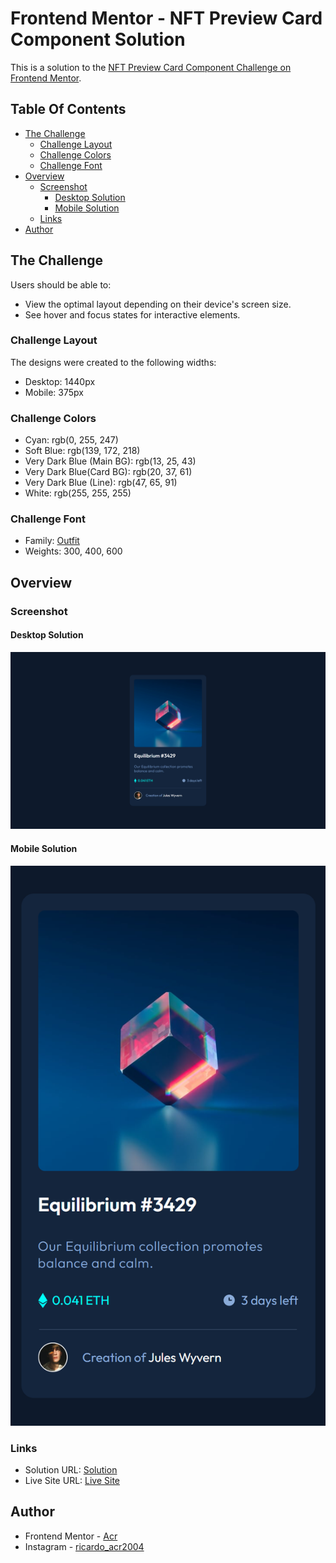 # Frontend Mentor - NFT Preview Card Component Solution

This is a solution to the [NFT Preview Card Component Challenge on Frontend Mentor](https://www.frontendmentor.io/challenges/nft-preview-card-component-SbdUL_w0U).

## Table Of Contents

- [The Challenge](#the-challenge)
  - [Challenge Layout](#challenge-layout)
  - [Challenge Colors](#challenge-colors)
  - [Challenge Font](#challenge-font)
- [Overview](#overview)
  - [Screenshot](#screenshot)
    - [Desktop Solution](#desktop-solution)
    - [Mobile Solution](#mobile-solution)
  - [Links](#links)
- [Author](#author)

## The Challenge

Users should be able to:

- View the optimal layout depending on their device's screen size.
- See hover and focus states for interactive elements.

### Challenge Layout

The designs were created to the following widths:

- Desktop: 1440px
- Mobile: 375px

### Challenge Colors

- Cyan: rgb(0, 255, 247)
- Soft Blue: rgb(139, 172, 218)
- Very Dark Blue (Main BG): rgb(13, 25, 43)
- Very Dark Blue(Card BG): rgb(20, 37, 61)
- Very Dark Blue (Line): rgb(47, 65, 91)
- White: rgb(255, 255, 255)

### Challenge Font

- Family: [Outfit](https://fonts.google.com/specimen/Outfit)
- Weights: 300, 400, 600

## Overview

### Screenshot

#### Desktop Solution
![](Design/Solution/Desktop%20Solution.png)

#### Mobile Solution
![](Design/Solution/Mobile%20Solution.png)

### Links

- Solution URL: [Solution]()
- Live Site URL: [Live Site]()

## Author

- Frontend Mentor - [Acr](https://www.frontendmentor.io/profile/Acr2004)
- Instagram - [ricardo_acr2004](https://www.instagram.com/ricardo_acr2004/)